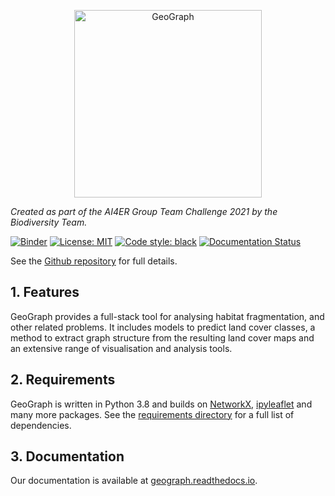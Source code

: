 <p align="center">
<img src="https://raw.githubusercontent.com/ai4er-cdt/gtc-biodiversity/main/docs/images/geograph_logo.png" alt="GeoGraph" width="300px">
</p>

_Created as part of the AI4ER Group Team Challenge 2021 by the Biodiversity Team._


[![Binder](https://mybinder.org/badge_logo.svg)](https://mybinder.org/v2/gh/ai4er-cdt/gtc-biodiversity/main?urlpath=lab%2Ftree%2Fnotebooks)
[![License: MIT](https://img.shields.io/badge/License-MIT-blue.svg)](https://opensource.org/licenses/MIT)
<a href="https://github.com/psf/black"><img alt="Code style: black" src="https://img.shields.io/badge/code%20style-black-000000.svg"></a>
[![Documentation Status](https://readthedocs.org/projects/geograph/badge/?version=latest)](https://geograph.readthedocs.io/en/latest/?badge=latest)

See the [Github repository](https://github.com/ai4er-cdt/gtc-biodiversity) for full details.

## 1. Features

GeoGraph provides a full-stack tool for analysing habitat fragmentation, and other related problems. It includes models to predict land cover classes, a method to extract graph structure from the resulting land cover maps and an extensive range of visualisation and analysis tools.

## 2. Requirements

GeoGraph is written in Python 3.8 and builds on [NetworkX](https://github.com/NetworkX/NetworkX), [ipyleaflet](https://github.com/jupyter-widgets/ipyleaflet) and many more packages. See the [requirements directory](https://github.com/ai4er-cdt/gtc-biodiversity/tree/main/requirements) for a full list of dependencies.
## 3. Documentation

Our documentation is available at [geograph.readthedocs.io](https://geograph.readthedocs.io/).
